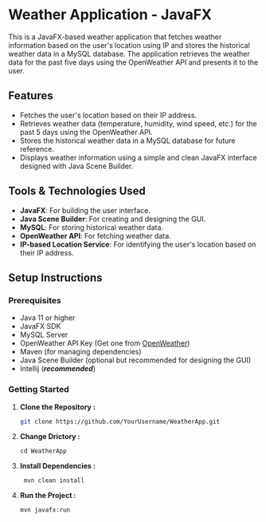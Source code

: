 
# Weather Application - JavaFX

This is a JavaFX-based weather application that fetches weather information based on the user's location using IP and stores the historical weather data in a MySQL database. The application retrieves the weather data for the past five days using the OpenWeather API and presents it to the user.

## Features
- Fetches the user's location based on their IP address.
- Retrieves weather data (temperature, humidity, wind speed, etc.) for the past 5 days using the OpenWeather API.
- Stores the historical weather data in a MySQL database for future reference.
- Displays weather information using a simple and clean JavaFX interface designed with Java Scene Builder.

## Tools & Technologies Used
- **JavaFX**: For building the user interface.
- **Java Scene Builder**: For creating and designing the GUI.
- **MySQL**: For storing historical weather data.
- **OpenWeather API**: For fetching weather data.
- **IP-based Location Service**: For identifying the user's location based on their IP address.

## Setup Instructions

### Prerequisites
- Java 11 or higher
- JavaFX SDK
- MySQL Server
- OpenWeather API Key (Get one from [OpenWeather](https://openweathermap.org/))
- Maven (for managing dependencies)
- Java Scene Builder (optional but recommended for designing the GUI)
- Intellij (***recommended***)


### Getting Started

1. **Clone the Repository :**
   ```bash
   git clone https://github.com/YourUsername/WeatherApp.git
   ```
2. **Change Drictory :**
   ```
   cd WeatherApp 
   ```
 3. ****Install Dependencies :****
     ```
      mvn clean install
      ```
 4. **Run the Project :**
     ```
    mvn javafx:run
    ```

 
   
